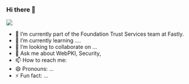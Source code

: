 ### Hi there 👋

<img src='https://avataaars.io/?avatarStyle=Circle&topType=LongHairStraightStrand&accessoriesType=Prescription01&hairColor=Black&facialHairType=Blank&clotheType=BlazerShirt&eyeType=Side&eyebrowType=DefaultNatural&mouthType=Default&skinColor=Light'
/>

- 🔭 I’m currently part of the Foundation Trust Services team at Fastly. 
- 🌱 I’m currently learning ....
- 👯 I’m looking to collaborate on ...
- 💬 Ask me about WebPKI, Security, 
- 📫 How to reach me: 
- 😄 Pronouns: ...
- ⚡ Fun fact: ...
